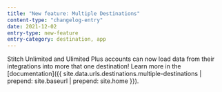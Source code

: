 ```yaml
---
title: "New feature: Multiple Destinations"
content-type: "changelog-entry"
date: 2021-12-02
entry-type: new-feature
entry-category: destination, app
---
```


Stitch Unlimited and Ulimited Plus accounts can now load data from their integrations into more that one destination! Learn more in the [documentation]({{ site.data.urls.destinations.multiple-destinations | prepend: site.baseurl | prepend: site.home }}).
